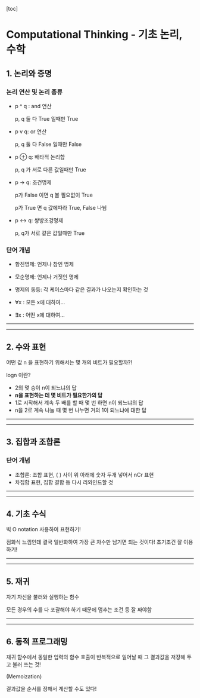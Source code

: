 [toc]

# Computational Thinking - 기초 논리, 수학

## 1. 논리와 증명

### 논리 연산 및 논리 종류

- p ^ q : and 연산

  p, q 둘 다 True 일때만 True

- p v q: or 연산

  p, q 둘 다 False 일때만 False

- p  ⊕ q: 배타적 논리합

  p, q 가 서로 다른 값일때만 True

- p -> q: 조건명제

  p가 False 이면 q 볼 필요없이 True

  p가 True 면 q 값에따라 True, False 나뉨

- p <-> q: 쌍방조겅명제

  p, q가 서로 같은 값일때만 True

### 단어 개념

- 항진명제: 언제나 참인 명제
- 모순명제: 언제나 거짓인 명제
- 명제의 동등: 각 케이스마다 같은 결과가 나오는지 확인하는 것

- ∀x : 모든 x에 대하여...
- ∃x : 어떤 x에 대하여...

---

----

## 2. 수와 표현

어떤 값 n 을 표현하기 위해서는 몇 개의 비트가 필요할까?!

logn 이란?

- 2의 몇 승이 n이 되느냐의 답
- **n을 표현하는 데 몇 비트가 필요한가의 답**
- 1로 시작해서 계속 두 배를 할 때 몇 번 하면 n이 되느냐의 답
- n을 2로 계속 나눌 때 몇 번 나누면 거의 1이 되느냐에 대한 답

---

----

## 3. 집합과 조합론

### 단어 개념

- 조합론: 조합 표현, ( ) 사이 위 아래에 숫자 두개 넣어서 nCr 표현
- 차집합 표현, 집합 결합 등 다시 리와인드할 것

---

----

## 4. 기초 수식

빅 O notation 사용하여 표현하기!

점화식 느낌인데 결국 일반화하여 가장 큰 차수만 남기면 되는 것이다! 초기조건 잘 이용하기!

---

----

## 5. 재귀

자기 자신을 불러와 실행하는 함수

모든 경우의 수를 다 포괄해야 하기 때문에 멈추는 조건 등 잘 짜야함

---

----

## 6. 동적 프로그래밍

재귀 함수에서 동일한 입력의 함수 호출이 반복적으로 일어날 때 그 결과값을 저장해 두고 불러 쓰는 것!

(Memoization)

결과값을 순서를 정해서 계산할 수도 있다!